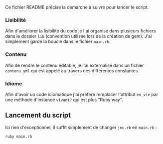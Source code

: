 Ce fichier README précise la démarche à suivre pour lancer le script.

### Lisibilité

Afin d'améliorer la lisibilité du code je l'ai organisé dans plusieurs fichiers dans le dossier `lib` (convention utilisée lors de la création de gem). J'ai simplement gardé la boucle dans le fichier `main.rb`.

### Contenu

Afin de rendre le contenu éditable, je l'ai externalisé dans un fichier `contenu.yml` qui est appelé au travers des différentes constantes.

### Idiome

Afin d'avoir un code idiomatique j'ai préféré remplacer l'attribut `en_vie` par une méthode d'instance `vivant?` qui est plus "Ruby way".

## Lancement du script

Ici rien d'exceptionnel, il suffit simplement de changer `jeu.rb` en `main.rb` :

```shell
ruby main.rb
```


